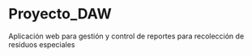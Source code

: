 # Proyecto_DAW
Aplicación web para gestión y control de reportes para recolección de residuos especiales
